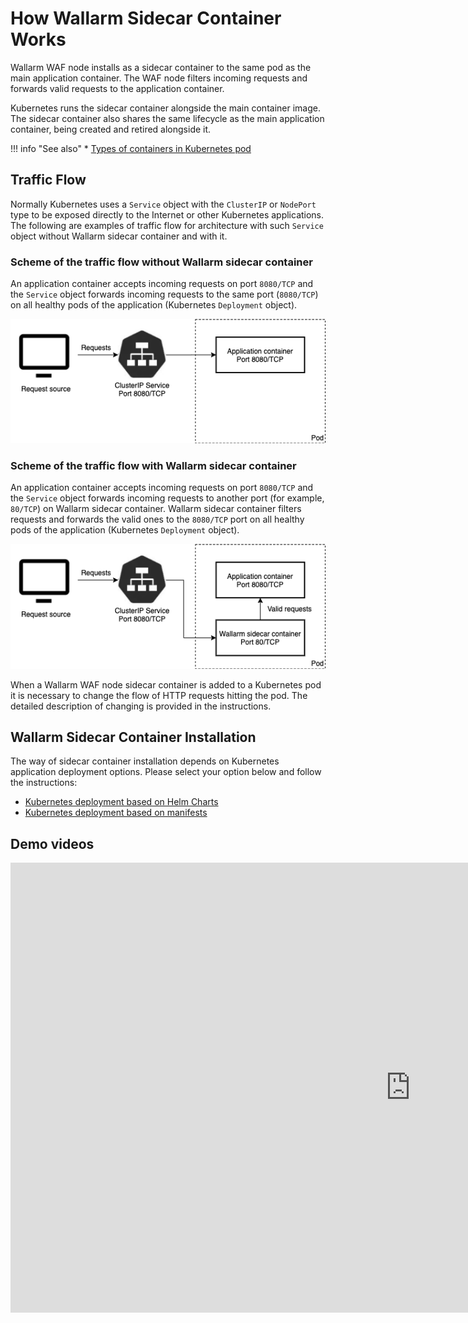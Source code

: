 # How Wallarm Sidecar Container Works

Wallarm WAF node installs as a sidecar container to the same pod as the main application container. The WAF node filters incoming requests and forwards valid requests to the application container.

Kubernetes runs the sidecar container alongside the main container image. The sidecar container also shares the same lifecycle as the main application container, being created and retired alongside it.

!!! info "See also"
    * [Types of containers in Kubernetes pod](https://kubernetes.io/docs/concepts/workloads/pods/pod-overview/)

## Traffic Flow

Normally Kubernetes uses a `Service` object with the `ClusterIP` or `NodePort` type to be exposed directly to the Internet or other Kubernetes applications. The following are examples of traffic flow for architecture with such `Service` object without Wallarm sidecar container and with it.

### Scheme of the traffic flow without Wallarm sidecar container

An application container accepts incoming requests on port `8080/TCP` and the `Service` object forwards incoming requests to the same port (`8080/TCP`) on all healthy pods of the application (Kubernetes `Deployment` object).

![!Scheme of the traffic flow without Wallarm sidecar container](../../../images/admin-guides/kubernetes/requests-scheme-without-wallarm-sidecar.png)

### Scheme of the traffic flow with Wallarm sidecar container

An application container accepts incoming requests on port `8080/TCP` and the `Service` object forwards incoming requests to another port (for example, `80/TCP`) on Wallarm sidecar container. Wallarm sidecar container filters requests and forwards the valid ones to the `8080/TCP` port on all healthy pods of the application (Kubernetes `Deployment` object).

![!Scheme of the traffic flow with Wallarm sidecar container](../../../images/admin-guides/kubernetes/requests-scheme-with-wallarm-sidecar.png)

When a Wallarm WAF node sidecar container is added to a Kubernetes pod it is necessary to change the flow of HTTP requests hitting the pod. The detailed description of changing is provided in the instructions.

## Wallarm Sidecar Container Installation

The way of sidecar container installation depends on Kubernetes application deployment options. Please select your option below and follow the instructions:
* [Kubernetes deployment based on Helm Charts](wallarm-sidecar-container-helm.md)
* [Kubernetes deployment based on manifests](wallarm-sidecar-container-manifest.md)

## Demo videos

<div class="video-wrapper">
  <iframe width="1280" height="720" src="https://www.youtube.com/embed/N5mEXPoU2Lw" frameborder="0" allow="accelerometer; autoplay; encrypted-media; gyroscope; picture-in-picture" allowfullscreen></iframe>
</div>